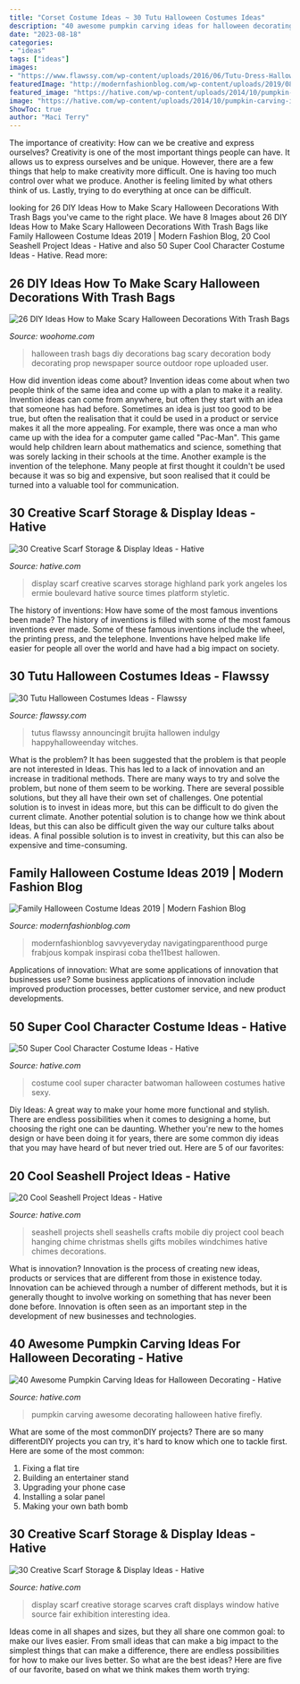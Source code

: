```yaml
---
title: "Corset Costume Ideas ~ 30 Tutu Halloween Costumes Ideas"
description: "40 awesome pumpkin carving ideas for halloween decorating"
date: "2023-08-18"
categories:
- "ideas"
tags: ["ideas"]
images:
- "https://www.flawssy.com/wp-content/uploads/2016/06/Tutu-Dress-Halloween-Costumes-ideas.jpg"
featuredImage: "http://modernfashionblog.com/wp-content/uploads/2019/08/Family-Halloween-Costume-Ideas-2019-5.jpg"
featured_image: "https://hative.com/wp-content/uploads/2014/10/pumpkin-carving-ideas/33-firefly-pumpkin.jpg"
image: "https://hative.com/wp-content/uploads/2014/10/pumpkin-carving-ideas/33-firefly-pumpkin.jpg"
ShowToc: true
author: "Maci Terry"
---
```



The importance of creativity: How can we be creative and express ourselves?
Creativity is one of the most important things people can have. It allows us to express ourselves and be unique. However, there are a few things that help to make creativity more difficult. One is having too much control over what we produce. Another is feeling limited by what others think of us. Lastly, trying to do everything at once can be difficult.

	

		
looking for 26 DIY Ideas How to Make Scary Halloween Decorations With Trash Bags you've came to the right place. We have 8 Images about 26 DIY Ideas How to Make Scary Halloween Decorations With Trash Bags like Family Halloween Costume Ideas 2019 | Modern Fashion Blog, 20 Cool Seashell Project Ideas - Hative and also 50 Super Cool Character Costume Ideas - Hative. Read more:
		
    
## 26 DIY Ideas How To Make Scary Halloween Decorations With Trash Bags

<img loading=lazy src="http://www.woohome.com/wp-content/uploads/2013/10/Diy-Halloween-items-With-Trash-Bags-7-2.jpg" onerror="this.onerror=null;this.src='https://tse3.mm.bing.net/th?id=OIP.lUSX6RPEDdUhbOMG1u6oogHaJ4&amp;pid=15.1';" alt="26 DIY Ideas How to Make Scary Halloween Decorations With Trash Bags">

_Source: woohome.com_

>halloween trash bags diy decorations bag scary decoration body decorating prop newspaper source outdoor rope uploaded user. 

	

How did invention ideas come about?
Invention ideas come about when two people think of the same idea and come up with a plan to make it a reality. Invention ideas can come from anywhere, but often they start with an idea that someone has had before. Sometimes an idea is just too good to be true, but often the realisation that it could be used in a product or service makes it all the more appealing. For example, there was once a man who came up with the idea for a computer game called "Pac-Man". This game would help children learn about mathematics and science, something that was sorely lacking in their schools at the time. Another example is the invention of the telephone. Many people at first thought it couldn't be used because it was so big and expensive, but soon realised that it could be turned into a valuable tool for communication.

    
## 30 Creative Scarf Storage &amp; Display Ideas - Hative

<img loading=lazy src="https://hative.com/wp-content/uploads/2015/03/scarf-storage-ideas/13-creative-scarf-storage-and-display-ideas.jpg" onerror="this.onerror=null;this.src='https://tse4.mm.bing.net/th?id=OIP.gXSSa2kUOVXuXFYRtm4rxAHaLd&amp;pid=15.1';" alt="30 Creative Scarf Storage &amp; Display Ideas - Hative">

_Source: hative.com_

>display scarf creative scarves storage highland park york angeles los ermie boulevard hative source times platform styletic. 

	

The history of inventions: How have some of the most famous inventions been made?
The history of inventions is filled with some of the most famous inventions ever made. Some of these famous inventions include the wheel, the printing press, and the telephone. Inventions have helped make life easier for people all over the world and have had a big impact on society.

    
## 30 Tutu Halloween Costumes Ideas - Flawssy

<img loading=lazy src="https://www.flawssy.com/wp-content/uploads/2016/06/Tutu-Dress-Halloween-Costumes-ideas.jpg" onerror="this.onerror=null;this.src='https://tse1.mm.bing.net/th?id=OIP.IfZ3GXH9lYOQA5z0Aq_4LAHaLH&amp;pid=15.1';" alt="30 Tutu Halloween Costumes Ideas - Flawssy">

_Source: flawssy.com_

>tutus flawssy announcingit brujita hallowen indulgy happyhalloweenday witches. 

	

What is the problem?
It has been suggested that the problem is that people are not interested in Ideas. This has led to a lack of innovation and an increase in traditional methods. There are many ways to try and solve the problem, but none of them seem to be working. There are several possible solutions, but they all have their own set of challenges. One potential solution is to invest in ideas more, but this can be difficult to do given the current climate. Another potential solution is to change how we think about Ideas, but this can also be difficult given the way our culture talks about ideas. A final possible solution is to invest in creativity, but this can also be expensive and time-consuming.

    
## Family Halloween Costume Ideas 2019 | Modern Fashion Blog

<img loading=lazy src="http://modernfashionblog.com/wp-content/uploads/2019/08/Family-Halloween-Costume-Ideas-2019-5.jpg" onerror="this.onerror=null;this.src='https://tse3.mm.bing.net/th?id=OIP.PkJqtyWy4wpK2dtPZoCk4gHaK5&amp;pid=15.1';" alt="Family Halloween Costume Ideas 2019 | Modern Fashion Blog">

_Source: modernfashionblog.com_

>modernfashionblog savvyeveryday navigatingparenthood purge frabjous kompak inspirasi coba the11best hallowen. 

	

Applications of innovation: What are some applications of innovation that businesses use?
Some business applications of innovation include improved production processes, better customer service, and new product developments.

    
## 50 Super Cool Character Costume Ideas - Hative

<img loading=lazy src="https://hative.com/wp-content/uploads/2014/10/super-cool-costume-ideas/30-batwoman-costume.jpg" onerror="this.onerror=null;this.src='https://tse2.mm.bing.net/th?id=OIP.OKnekT2OwZNeOfSmlhvEAAHaLI&amp;pid=15.1';" alt="50 Super Cool Character Costume Ideas - Hative">

_Source: hative.com_

>costume cool super character batwoman halloween costumes hative sexy. 

	

Diy Ideas: A great way to make your home more functional and stylish. There are endless possibilities when it comes to designing a home, but choosing the right one can be daunting. Whether you're new to the homes design or have been doing it for years, there are some common diy ideas that you may have heard of but never tried out. Here are 5 of our favorites: 

    
## 20 Cool Seashell Project Ideas - Hative

<img loading=lazy src="https://hative.com/wp-content/uploads/2014/12/seashell-project-ideas/3-seashell-chime.jpg" onerror="this.onerror=null;this.src='https://tse2.mm.bing.net/th?id=OIP.6sveIlQV3ojnz8Rb677pAgHaLH&amp;pid=15.1';" alt="20 Cool Seashell Project Ideas - Hative">

_Source: hative.com_

>seashell projects shell seashells crafts mobile diy project cool beach hanging chime christmas shells gifts mobiles windchimes hative chimes decorations. 

	

What is innovation?
Innovation is the process of creating new ideas, products or services that are different from those in existence today. Innovation can be achieved through a number of different methods, but it is generally thought to involve working on something that has never been done before. Innovation is often seen as an important step in the development of new businesses and technologies.

    
## 40 Awesome Pumpkin Carving Ideas For Halloween Decorating - Hative

<img loading=lazy src="https://hative.com/wp-content/uploads/2014/10/pumpkin-carving-ideas/33-firefly-pumpkin.jpg" onerror="this.onerror=null;this.src='https://tse2.mm.bing.net/th?id=OIP.TeEQqtFQmiT6lDD_3noG_gHaLI&amp;pid=15.1';" alt="40 Awesome Pumpkin Carving Ideas for Halloween Decorating - Hative">

_Source: hative.com_

>pumpkin carving awesome decorating halloween hative firefly. 

	

What are some of the most commonDIY projects?
There are so many differentDIY projects you can try, it's hard to know which one to tackle first. Here are some of the most common: 
1. Fixing a flat tire 
2. Building an entertainer stand 
3. Upgrading your phone case 
4. Installing a solar panel 
5. Making your own bath bomb 

    
## 30 Creative Scarf Storage &amp; Display Ideas - Hative

<img loading=lazy src="https://hative.com/wp-content/uploads/2015/03/scarf-storage-ideas/27-creative-scarf-storage-and-display-ideas.jpg" onerror="this.onerror=null;this.src='https://tse3.mm.bing.net/th?id=OIP.apHzrUS_MR1NliMR8RBmkAHaRI&amp;pid=15.1';" alt="30 Creative Scarf Storage &amp; Display Ideas - Hative">

_Source: hative.com_

>display scarf creative storage scarves craft displays window hative source fair exhibition interesting idea. 

	

Ideas come in all shapes and sizes, but they all share one common goal: to make our lives easier. From small ideas that can make a big impact to the simplest things that can make a difference, there are endless possibilities for how to make our lives better. So what are the best ideas? Here are five of our favorite, based on what we think makes them worth trying: 

